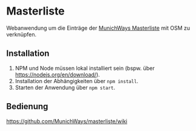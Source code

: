 # Masterliste

Webanwendung um die Einträge der [MunichWays Masterliste](https://docs.google.com/spreadsheets/d/1PZ_4oEh7ycMILtyvlzan2lax4qjPPQeQLvmxTJbDpds/edit?usp=sharing) mit OSM zu verknüpfen.

## Installation

1. NPM und Node müssen lokal installiert sein (bspw. über https://nodejs.org/en/download/).
2. Installation der Abhängigkeiten über `npm install`.
3. Starten der Anwendung über `npm start`.

## Bedienung
https://github.com/MunichWays/masterliste/wiki
